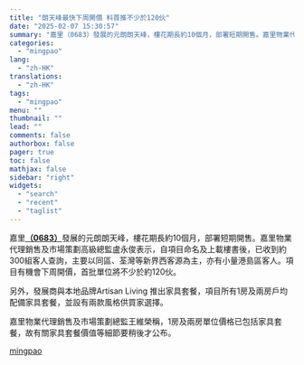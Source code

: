 ```yaml
---
title: "朗天峰最快下周開價 料首推不少於120伙"
date: "2025-02-07 15:30:57"
summary: "嘉里（0683）發展的元朗朗天峰，樓花期長約10個月，部署短期開售。嘉里物業代理銷售及市場策劃高級..."
categories:
  - "mingpao"
lang:
  - "zh-HK"
translations:
  - "zh-HK"
tags:
  - "mingpao"
menu: ""
thumbnail: ""
lead: ""
comments: false
authorbox: false
pager: true
toc: false
mathjax: false
sidebar: "right"
widgets:
  - "search"
  - "recent"
  - "taglist"
---
```


嘉里[**（0683）**](stock1.php?code=0683)發展的元朗朗天峰，樓花期長約10個月，部署短期開售。嘉里物業代理銷售及市場策劃高級總監盧永俊表示，自項目命名及上載樓書後，已收到約300組客人查詢，主要以同區、荃灣等新界西客源為主，亦有小量港島區客人。項目有機會下周開價，首批單位將不少於約120伙。


另外，發展商與本地品牌Artisan Living 推出家具套餐，項目所有1房及兩房戶均配備家具套餐，並設有兩款風格供買家選擇。

嘉里物業代理銷售及市場策劃總監王維榮稱，1房及兩房單位價格已包括家具套餐，故有關家具套餐價值等細節要稍後才公布。

[mingpao](https://finance.mingpao.com/fin/instantp/20250207/1738911916816/%e6%9c%97%e5%a4%a9%e5%b3%b0%e6%9c%80%e5%bf%ab%e4%b8%8b%e5%91%a8%e9%96%8b%e5%83%b9-%e6%96%99%e9%a6%96%e6%8e%a8%e4%b8%8d%e5%b0%91%e6%96%bc120%e4%bc%99)
